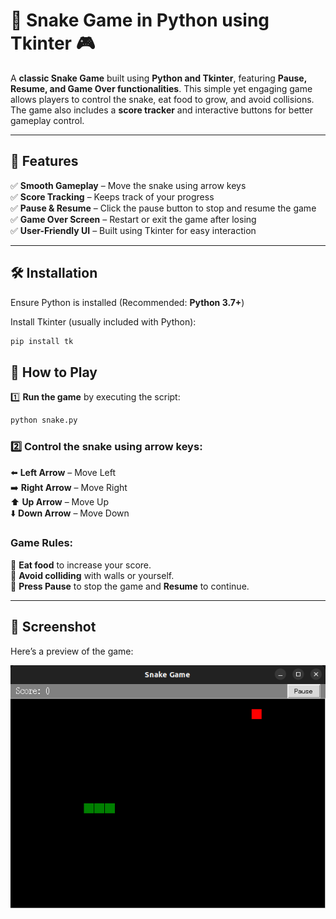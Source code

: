 # 🐍 Snake Game in Python using Tkinter 🎮

A **classic Snake Game** built using **Python and Tkinter**, featuring **Pause, Resume, and Game Over functionalities**. This simple yet engaging game allows players to control the snake, eat food to grow, and avoid collisions. The game also includes a **score tracker** and interactive buttons for better gameplay control.

---

## 📌 Features
✅ **Smooth Gameplay** – Move the snake using arrow keys  
✅ **Score Tracking** – Keeps track of your progress  
✅ **Pause & Resume** – Click the pause button to stop and resume the game  
✅ **Game Over Screen** – Restart or exit the game after losing  
✅ **User-Friendly UI** – Built using Tkinter for easy interaction  

---

## 🛠 Installation

Ensure Python is installed (Recommended: **Python 3.7+**)

Install Tkinter (usually included with Python):
```bash
pip install tk
```

## 🚀 How to Play
1️⃣ **Run the game** by executing the script:
   ```bash
   python snake.py
```
### 2️⃣ Control the snake using arrow keys:

⬅️ **Left Arrow** – Move Left  
➡️ **Right Arrow** – Move Right  
⬆️ **Up Arrow** – Move Up  
⬇️ **Down Arrow** – Move Down  

### Game Rules:

🥕 **Eat food** to increase your score.  
🚧 **Avoid colliding** with walls or yourself.  
🔄 **Press Pause** to stop the game and **Resume** to continue.  

---
## 📸 Screenshot

Here’s a preview of the game:

![Snake Game Screenshot](images/snake.png)


